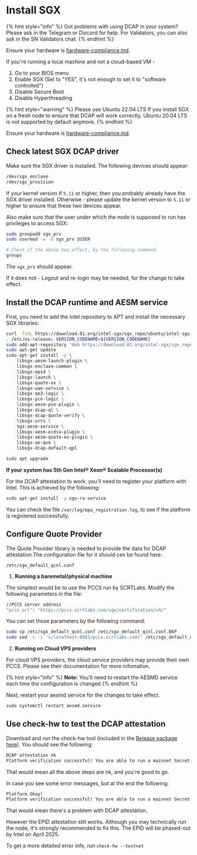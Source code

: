 # Install SGX

{% hint style="info" %}
Got problems with using DCAP in your system? Please ask in the Telegram or Discord for help. For Validators, you can also ask in the SN Validators chat.
{% endhint %}

Ensure your hardware is [hardware-compliance.md](../hardware-setup/hardware-compliance.md "mention").

If you're running a local machine and not a cloud-based VM -

1. Go to your BIOS menu
2. Enable SGX (Set to "YES", it's not enough to set it to "software controlled")
3. Disable Secure Boot
4. Disable Hyperthreading

{% hint style="warning" %}
Please use Ubuntu 22.04 LTS If you install SGX on a fresh node to ensure that DCAP will work correctly. Ubuntu 20.04 LTS is not supported by default anymore.
{% endhint %}

Ensure your hardware is [hardware-compliance.md](../hardware-setup/hardware-compliance.md "mention").

## Check latest SGX DCAP driver

Make sure the SGX driver is installed. The following devices should appear:

```bash
/dev/sgx_enclave
/dev/sgx_provision
```

If your kernel version if `5.11` or higher, then you probably already have the SGX driver installed. Otherwise - please update the kernel version to `5.11` or higher to ensure that these two devices appear.&#x20;

Also make sure that the user under which the node is supposed to run has privileges to access SGX:

```bash
sudo groupadd sgx_prv
sudo usermod -a -G sgx_prv $USER

# Check if the above has effect, by the following command
groups
```

The `sgx_prv` should appear.&#x20;

If it does not - Logout and re-login may be needed, for the change to take effect.

## Install the DCAP runtime and AESM service

First, you need to add the Intel repository to APT and install the necessary SGX libraries:

```bash
curl -fsSL https://download.01.org/intel-sgx/sgx_repo/ubuntu/intel-sgx-deb.key | sudo apt-key add -
. /etc/os-release; VERSION_CODENAME=${VERSION_CODENAME}
sudo add-apt-repository "deb https://download.01.org/intel-sgx/sgx_repo/ubuntu $VERSION_CODENAME main"
sudo apt-get update
sudo apt-get install -y \
    libsgx-aesm-launch-plugin \
    libsgx-enclave-common \
    libsgx-epid \
    libsgx-launch \
    libsgx-quote-ex \
    libsgx-uae-service \
    libsgx-qe3-logic \
    libsgx-pce-logic \
    libsgx-aesm-pce-plugin \
    libsgx-dcap-ql \
    libsgx-dcap-quote-verify \
    libsgx-urts \
    sgx-aesm-service \
    libsgx-aesm-ecdsa-plugin \
    libsgx-aesm-quote-ex-plugin \
    libsgx-ae-qve \
    libsgx-dcap-default-qpl	

sudo apt upgrade
```

**If your system has 5th Gen Intel® Xeon® Scalable Processor(s)**

For the DCAP attestation to work, you'll need to register your platform with Intel. This is achieved by the following:

```bash
sudo apt-get install -y sgx-ra-service
```

You can check the file `/var/log/mpa_registration.log`, to see if the platform is registered successfully.

## Configure Quote Provider

The Quote Provider library is needed to provide the data for DCAP attestation.The configuration file for it should can be found here:

`/etc/sgx_default_qcnl.conf`

1. **Running a baremetal/physical machine**

The simplest would be to use the PCCS run by SCRTLabs. Modify the following parameters in the file:

```bash
//PCCS server address
"pccs_url": "https://pccs.scrtlabs.com/sgx/certification/v4/"
```

You can set those parameters by the following command:

```bash
sudo cp /etc/sgx_default_qcnl.conf /etc/sgx_default_qcnl.conf.BKP
sudo sed -s -i 's/localhost:8081/pccs.scrtlabs.com/' /etc/sgx_default_qcnl.conf
```

2. **Running on Cloud VPS providers**&#x20;

For cloud VPS providers, the cloud service providers may provide their own PCCS. Please see their documentation for more infomation.

{% hint style="info" %}
**Note:** You'll need to restart the AESMD service each time the configuration is changed
{% endhint %}

Next, restart your aesmd service for the changes to take effect.

```bash
sudo systemctl restart aesmd.service
```

## Use check-hw to test the DCAP attestation

Download and run the check-hw tool (included in the [Release package here](https://github.com/scrtlabs/SecretNetwork/releases/tag/v1.13.0-rc.2)). You should see the following:

```bash
DCAP attestation ok
Platform verification successful! You are able to run a mainnet Secret node
```

That would mean all the above steps are ok, and you're good to go.

In case you see some error messages, but at the end the following:

```bash
Platform Okay!
Platform verification successful! You are able to run a mainnet Secret node
```

That would mean there's a problem with DCAP attestation.&#x20;

However the EPID attestation still works. Although you may technically run the node, it's strongly recommended to fix this. The EPID will be phased-out by Intel on April 2025.

To get a more detailed error info, run `check-hw --testnet`

